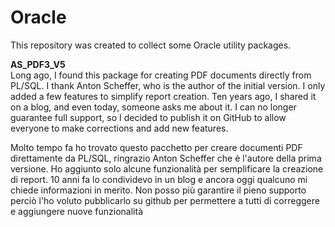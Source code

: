 # Oracle
This repository was created to collect some Oracle utility packages.

<b>AS_PDF3_V5</b><br/>
Long ago, I found this package for creating PDF documents directly from PL/SQL. I thank Anton Scheffer, who is the author of the initial version. I only added a few features to simplify report creation. Ten years ago, I shared it on a blog, and even today, someone asks me about it. I can no longer guarantee full support, so I decided to publish it on GitHub to allow everyone to make corrections and add new features.

Molto tempo fa ho trovato questo pacchetto per creare documenti PDF direttamente da PL/SQL, ringrazio Anton Scheffer che è l'autore della prima versione. Ho aggiunto solo alcune funzionalità per semplificare la creazione di report. 10 anni fa lo condividevo in un blog e ancora oggi qualcuno mi chiede informazioni in merito. Non posso più garantire il pieno supporto perciò l'ho voluto pubblicarlo su github per permettere a tutti di correggere e aggiungere nuove funzionalità
